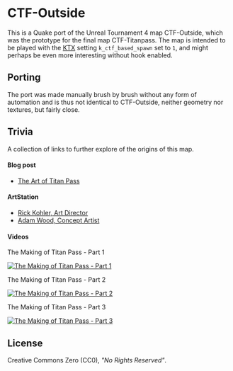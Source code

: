 # CTF-Outside

This is a Quake port of the Unreal Tournament 4 map CTF-Outside, which was the prototype for the final map CTF-Titanpass. The map is intended to be played with the [KTX](https://github.com/QW-Group/ktx) setting `k_ctf_based_spawn` set to `1`, and might perhaps be even more interesting without hook enabled.


## Porting

The port was made manually brush by brush without any form of automation and is thus not identical to CTF-Outside, neither geometry nor textures, but fairly close.


## Trivia

A collection of links to further explore of the origins of this map.

#### Blog post

* [The Art of Titan Pass](https://www.epicgames.com/unrealtournament/en-US/blog/the-art-of-titan-pass)

#### ArtStation

* [Rick Kohler, Art Director](https://rek23.artstation.com/projects/A2OqV)
* [Adam Wood, Concept Artist](https://www.artstation.com/artwork/mA4X1)

#### Videos

The Making of Titan Pass - Part 1

[![The Making of Titan Pass - Part 1](http://img.youtube.com/vi/Vx9ZOd9rteY/hqdefault.jpg)](http://www.youtube.com/watch?v=Vx9ZOd9rteY)

The Making of Titan Pass - Part 2

[![The Making of Titan Pass - Part 2](http://img.youtube.com/vi/OM2zJpPiYiw/hqdefault.jpg)](http://www.youtube.com/watch?v=OM2zJpPiYiw)

The Making of Titan Pass - Part 3

  [![The Making of Titan Pass - Part 3](http://img.youtube.com/vi/v1Z_F9Jv4Ms/hqdefault.jpg)](http://www.youtube.com/watch?v=v1Z_F9Jv4Ms)


## License

Creative Commons Zero (CC0), _"No Rights Reserved"_.
